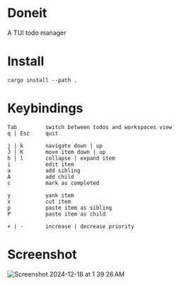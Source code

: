 # Doneit

A TUI todo manager

# Install
`cargo install --path .`

# Keybindings
```
Tab         switch between todos and workspaces view
q | Esc     quit

j | k       navigate down | up
J | K       move item down | up
h | l       collapse | expand item
i           edit item
a           add sibling
A           add child
c           mark as completed

y           yank item 
x           cut item 
p           paste item as sibling
P           paste item as child 

+ | -       increase | decrease priority
```

# Screenshot

![Screenshot 2024-12-18 at 1 39 26 AM](https://github.com/user-attachments/assets/252adcc1-bae6-40bb-8f18-d4dbc1813566)
